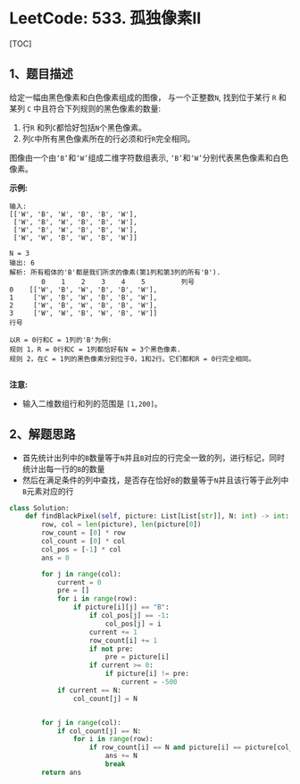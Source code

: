 # LeetCode: 533. 孤独像素II

[TOC]

## 1、题目描述

给定一幅由黑色像素和白色像素组成的图像， 与一个正整数`N`, 找到位于某行 `R` 和某列 `C` 中且符合下列规则的黑色像素的数量:

1.  行`R` 和列`C`都恰好包括`N`个黑色像素。
2.  列`C`中所有黑色像素所在的行必须和行`R`完全相同。

图像由一个由`‘B’`和`‘W’`组成二维字符数组表示, `‘B’`和`‘W’`分别代表黑色像素和白色像素。

**示例:**

```
输入:                                            
[['W', 'B', 'W', 'B', 'B', 'W'],    
 ['W', 'B', 'W', 'B', 'B', 'W'],    
 ['W', 'B', 'W', 'B', 'B', 'W'],    
 ['W', 'W', 'B', 'W', 'B', 'W']] 

N = 3
输出: 6
解析: 所有粗体的'B'都是我们所求的像素(第1列和第3列的所有'B').
        0    1    2    3    4    5         列号                                          
0    [['W', 'B', 'W', 'B', 'B', 'W'],    
1     ['W', 'B', 'W', 'B', 'B', 'W'],    
2     ['W', 'B', 'W', 'B', 'B', 'W'],    
3     ['W', 'W', 'B', 'W', 'B', 'W']]    
行号

以R = 0行和C = 1列的'B'为例:
规则 1，R = 0行和C = 1列都恰好有N = 3个黑色像素. 
规则 2，在C = 1列的黑色像素分别位于0，1和2行。它们都和R = 0行完全相同。


```

 

**注意:**

-   输入二维数组行和列的范围是 `[1,200]`。



## 2、解题思路

-   首先统计出列中的`B`数量等于`N`并且`B`对应的行完全一致的列，进行标记，同时统计出每一行的`B`的数量
-   然后在满足条件的列中查找，是否存在恰好`B`的数量等于`N`并且该行等于此列中`B`元素对应的行





```python
class Solution:
    def findBlackPixel(self, picture: List[List[str]], N: int) -> int:
        row, col = len(picture), len(picture[0])
        row_count = [0] * row
        col_count = [0] * col
        col_pos = [-1] * col
        ans = 0

        for j in range(col):
            current = 0
            pre = []
            for i in range(row):
                if picture[i][j] == "B":
                    if col_pos[j] == -1:
                        col_pos[j] = i
                    current += 1
                    row_count[i] += 1
                    if not pre:
                        pre = picture[i]
                    if current >= 0:
                        if picture[i] != pre:
                            current = -500
            if current == N:
                col_count[j] = N


        for j in range(col):
            if col_count[j] == N:
                for i in range(row):
                    if row_count[i] == N and picture[i] == picture[col_pos[j]]:
                        ans += N
                        break
        return ans
```

